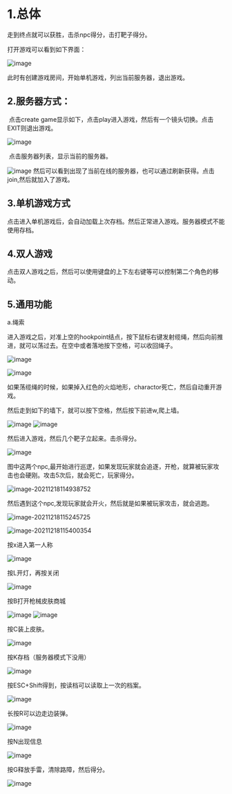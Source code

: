 

# 1.总体

走到终点就可以获胜，击杀npc得分，击打靶子得分。

打开游戏可以看到如下界面：

![image](https://user-images.githubusercontent.com/63546000/146734048-b455ef22-13a7-4324-99ca-7be4c505ff68.png)


此时有创建游戏房间，开始单机游戏，列出当前服务器，退出游戏。

## 2.服务器方式：

​         点击create game显示如下，点击play进入游戏，然后有一个镜头切换。点击EXIT则退出游戏。

![image](https://user-images.githubusercontent.com/63546000/146734115-364ca496-ea23-4361-9e8f-a31e818c87b7.png)

​           点击服务器列表，显示当前的服务器。

![image](https://user-images.githubusercontent.com/63546000/146734274-43c83ec1-0660-4c20-852d-d325a92cd21e.png)
​        然后可以看到出现了当前在线的服务器，也可以通过刷新获得。点击join,然后就加入了游戏。



## 3.单机游戏方式

​		  点击进入单机游戏后，会自动加载上次存档。然后正常进入游戏。服务器模式不能使用存档。

## 4.双人游戏

​         点击双人游戏之后，然后可以使用键盘的上下左右键等可以控制第二个角色的移动。

## 5.通用功能

a.绳索

​         进入游戏之后，对准上空的hookpoint结点，按下鼠标右键发射缆绳，然后向前推进，就可以荡过去。在空中或者落地按下空格，可以收回绳子。

![image](https://user-images.githubusercontent.com/63546000/146734467-48fd8d72-fe7a-47db-aca9-970d0bf73d66.png)         

![image](https://user-images.githubusercontent.com/63546000/146734529-db43915d-1059-41c6-9ec6-627710d9564d.png)

如果荡缆绳的时候，如果掉入红色的火焰地形，charactor死亡，然后自动重开游戏。

然后走到如下的墙下，就可以按下空格，然后按下前进w,爬上墙。

![image](https://user-images.githubusercontent.com/63546000/146734706-29bc8b6a-e844-4af4-ba94-edda8bf15ab6.png)
![image](https://user-images.githubusercontent.com/63546000/146734745-0bb655d5-9551-4755-9bed-ccb9cd378d63.png) 



   然后进入游戏，然后几个靶子立起来。击杀得分。

![image](https://user-images.githubusercontent.com/63546000/143667541-665381ce-0c68-454a-897c-c6601cf3522d.png)

图中这两个npc,最开始进行巡逻，如果发现玩家就会追逐，开枪，就算被玩家攻击也会硬刚。攻击5次后，就会死亡，玩家得分。

![image-20211218114938752](C:\Users\zhouchangjie\AppData\Roaming\Typora\typora-user-images\image-20211218114938752.png)

然后遇到这个npc,发现玩家就会开火，然后就是如果被玩家攻击，就会逃跑。

![image-20211218115245725](C:\Users\zhouchangjie\AppData\Roaming\Typora\typora-user-images\image-20211218115245725.png)



![image-20211218115400354](C:\Users\zhouchangjie\AppData\Roaming\Typora\typora-user-images\image-20211218115400354.png)

按x进入第一人称

![image](https://user-images.githubusercontent.com/63546000/143667551-e16868aa-e841-47fd-9a09-27f962021221.png)








按L开灯，再按关闭

![image](https://user-images.githubusercontent.com/63546000/143667559-c9ca2b0d-e8cb-43b6-aab4-4f0a8d92af37.png)

按B打开枪械皮肤商城

![image](https://user-images.githubusercontent.com/63546000/143667563-514b5150-495e-4e0e-b0a4-8c7d602c463a.png)
![image](https://user-images.githubusercontent.com/63546000/143667564-2eefa7e9-ecfa-49d2-b4fa-e01ff9f9d432.png)



按C装上皮肤。

![image](https://user-images.githubusercontent.com/63546000/143667567-a2f80a7d-325c-4a4c-9606-a34cbd99e092.png)



按K存档（服务器模式下没用）

![image](https://user-images.githubusercontent.com/63546000/143667571-a90ddbe5-ef09-4dde-9329-1ab2f23c6385.png)


按ESC+Shift得到，按读档可以读取上一次的档案。

![image](https://user-images.githubusercontent.com/63546000/143667575-7f366ce2-f02f-4f76-97d0-8f717545fcc6.png)

长按R可以边走边装弹。

![image](https://user-images.githubusercontent.com/63546000/143667581-d6899a65-cb80-4794-905a-72641092a323.png)

按N出现信息

![image](https://user-images.githubusercontent.com/63546000/143667588-e2463e56-3fc3-4fb1-ad5e-9ca51a33e7b5.png)

按G释放手雷，清除路障，然后得分。

![image](https://user-images.githubusercontent.com/63546000/143667599-8c4d81fc-b31c-4b75-8cae-7f72e573ba24.png)
